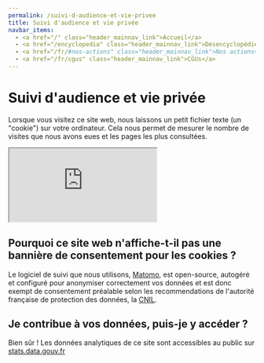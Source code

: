 ```yaml
---
permalink: /suivi-d-audience-et-vie-privee
title: Suivi d'audience et vie privée
navbar_items:
  - <a href="/" class="header_mainnav_link">Accueil</a>
  - <a href="/encyclopedia" class="header_mainnav_link">Désencyclopédie</a>
  - <a href="/fr/#nos-actions" class="header_mainnav_link">Nos actions</a>
  - <a href="/fr/cgus" class="header_mainnav_link">CGUs</a>
---
```


# Suivi d'audience et vie privée

Lorsque vous visitez ce site web, nous laissons un petit fichier texte (un "cookie") sur votre ordinateur. Cela nous permet de mesurer le nombre de visites que nous avons eues et les pages les plus consultées.
<iframe src="https://stats.data.gouv.fr/index.php?module=CoreAdminHome&action=optOut&language=en&backgroundColor=&fontColor=&fontSize=&fontFamily=helvetica%20neue"></iframe>

## Pourquoi ce site web n'affiche-t-il pas une bannière de consentement pour les cookies ?

Le logiciel de suivi que nous utilisons, <a href="https://www.matomo.org">Matomo</a>, est open-source, autogéré et configuré pour anonymiser correctement vos données et est donc exempt de consentement préalable selon les recommendations de l'autorité française de protection des données, la <a href="https://www.cnil.fr/fr/solutions-pour-la-mesure-daudience" hreflang="fr-FR"><abbr>CNIL</abbr></a>.

## Je contribue à vos données, puis-je y accéder ?

Bien sûr ! Les données analytiques de ce site sont accessibles au public sur <a href="https://stats.data.gouv.fr/index.php?module=CoreHome&action=index&idSite=89&period=range&date=previous30">stats.data.gouv.fr</a>